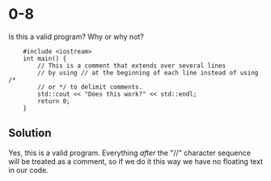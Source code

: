 # 0-8
Is this a valid program? Why or why not?
```
    #include <iostream>
    int main() {
        // This is a comment that extends over several lines
        // by using // at the beginning of each line instead of using /*
        // or */ to delimit comments.
        std::cout << "Does this work?" << std::endl;
        return 0;
    }
```

## Solution
Yes, this is a valid program. Everything _after_ the "//" character sequence will be treated as a comment, so if we do it this way we have no floating text in our code. 
